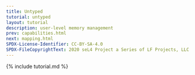 ```yaml
---
title: Untyped
tutorial: untyped
layout: tutorial
description: user-level memory management
prev: capabilities.html
next: mapping.html
SPDX-License-Identifier: CC-BY-SA-4.0
SPDX-FileCopyrightText: 2020 seL4 Project a Series of LF Projects, LLC.
---
```

{% include tutorial.md %}
